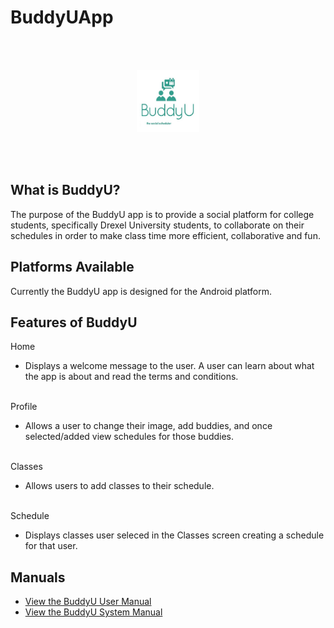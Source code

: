 # BuddyUApp
<br>
<br>

<p align="center"><img src="buddyu3 - Copy.JPG" style="width:100px;height:100px";/></p>

<br>
<br>

## What is BuddyU?
The purpose of the BuddyU app is to provide a social platform for college students, specifically Drexel University students, to collaborate on their schedules in order to make class time more efficient, collaborative and fun.

## Platforms Available
Currently the BuddyU app is designed for the Android platform.

## Features of BuddyU
Home
* Displays a welcome message to the user.  A user can learn about what the app is about and read the terms and conditions.
<br>
Profile

* Allows a user to change their image, add buddies, and once selected/added view schedules for those buddies. 
<br>
Classes

* Allows users to add classes to their schedule.  
<br>
Schedule

* Displays classes user seleced in the Classes screen creating a schedule for that user.  

## Manuals
* [View the BuddyU User Manual](http://www.sitarobinson.com/BuddyU%20User%20Manual.pdf)
* [View the BuddyU System Manual](http://www.sitarobinson.com/BuddyU%20System%20Manual.pdf)

